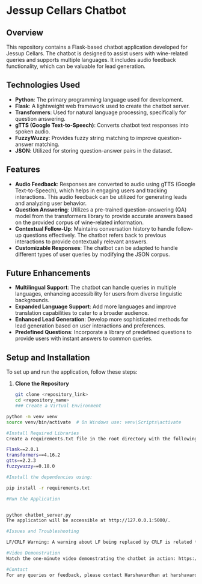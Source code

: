 # Jessup Cellars Chatbot

## Overview
This repository contains a Flask-based chatbot application developed for Jessup Cellars. The chatbot is designed to assist users with wine-related queries and supports multiple languages. It includes audio feedback functionality, which can be valuable for lead generation.

## Technologies Used
- **Python**: The primary programming language used for development.
- **Flask**: A lightweight web framework used to create the chatbot server.
- **Transformers**: Used for natural language processing, specifically for question answering.
- **gTTS (Google Text-to-Speech)**: Converts chatbot text responses into spoken audio.
- **FuzzyWuzzy**: Provides fuzzy string matching to improve question-answer matching.
- **JSON**: Utilized for storing question-answer pairs in the dataset.

## Features
- **Audio Feedback**: Responses are converted to audio using gTTS (Google Text-to-Speech), which helps in engaging users and tracking interactions. This audio feedback can be utilized for generating leads and analyzing user behavior.
- **Question Answering**: Utilizes a pre-trained question-answering (QA) model from the transformers library to provide accurate answers based on the provided corpus of wine-related information.
- **Contextual Follow-Up**: Maintains conversation history to handle follow-up questions effectively. The chatbot refers back to previous interactions to provide contextually relevant answers.
- **Customizable Responses**: The chatbot can be adapted to handle different types of user queries by modifying the JSON corpus.

## Future Enhancements
- **Multilingual Support**: The chatbot can handle queries in multiple languages, enhancing accessibility for users from diverse linguistic backgrounds.
- **Expanded Language Support**: Add more languages and improve translation capabilities to cater to a broader audience.
- **Enhanced Lead Generation**: Develop more sophisticated methods for lead generation based on user interactions and preferences.
- **Predefined Questions**: Incorporate a library of predefined questions to provide users with instant answers to common queries.

## Setup and Installation
To set up and run the application, follow these steps:

1. **Clone the Repository**
   ```bash
   git clone <repository_link>
   cd <repository_name>
   ### Create a Virtual Environment
```bash
python -m venv venv
source venv/bin/activate  # On Windows use: venv\Scripts\activate

#Install Required Libraries
Create a requirements.txt file in the root directory with the following content:

Flask==2.0.1
transformers==4.16.2
gtts==2.2.3
fuzzywuzzy==0.18.0

#Install the dependencies using:

pip install -r requirements.txt

#Run the Application


python chatbot_server.py
The application will be accessible at http://127.0.0.1:5000/.

#Issues and Troubleshooting

LF/CRLF Warning: A warning about LF being replaced by CRLF is related to line endings in text files. This does not affect the functionality of the application.

#Video Demonstration
Watch the one-minute video demonstrating the chatbot in action: https://www.loom.com/share/d21271a964024bb9a2e4db3264795e06?sid=4f1ba900-011d-42c7-9a18-c22372d15bcc

#Contact
For any queries or feedback, please contact Harshavardhan at harshavardhanmanavalan@gmail.com.
